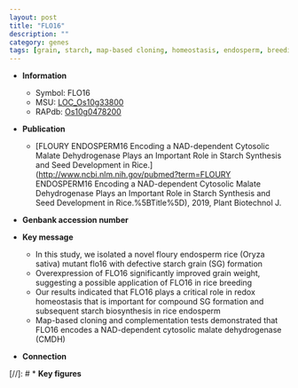 ```yaml
---
layout: post
title: "FLO16"
description: ""
category: genes
tags: [grain, starch, map-based cloning, homeostasis, endosperm, breeding, grain weight, starch biosynthesis]
---
```


* **Information**  
    + Symbol: FLO16  
    + MSU: [LOC_Os10g33800](http://rice.uga.edu/cgi-bin/ORF_infopage.cgi?orf=LOC_Os10g33800)  
    + RAPdb: [Os10g0478200](https://rapdb.dna.affrc.go.jp/locus/?name=Os10g0478200)  

* **Publication**  
    + [FLOURY ENDOSPERM16 Encoding a NAD-dependent Cytosolic Malate Dehydrogenase Plays an Important Role in Starch Synthesis and Seed Development in Rice.](http://www.ncbi.nlm.nih.gov/pubmed?term=FLOURY ENDOSPERM16 Encoding a NAD-dependent Cytosolic Malate Dehydrogenase Plays an Important Role in Starch Synthesis and Seed Development in Rice.%5BTitle%5D), 2019, Plant Biotechnol J.

* **Genbank accession number**  

* **Key message**  
    + In this study, we isolated a novel floury endosperm rice (Oryza sativa) mutant flo16 with defective starch grain (SG) formation
    + Overexpression of FLO16 significantly improved grain weight, suggesting a possible application of FLO16 in rice breeding
    + Our results indicated that FLO16 plays a critical role in redox homeostasis that is important for compound SG formation and subsequent starch biosynthesis in rice endosperm
    + Map-based cloning and complementation tests demonstrated that FLO16 encodes a NAD-dependent cytosolic malate dehydrogenase (CMDH)

* **Connection**  

[//]: # * **Key figures**  


